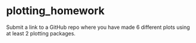 # plotting_homework
Submit a link to a GitHub repo where you have made 6 different plots using at least 2 plotting packages.
